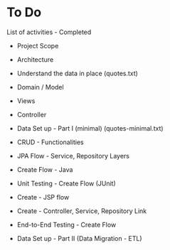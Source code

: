 # To Do

List of activities - Completed

* Project Scope 
* Architecture
* Understand the data in place (quotes.txt)
* Domain / Model 
* Views
* Controller
* Data Set up - Part I (minimal) (quotes-minimal.txt)
* CRUD - Functionalities
* JPA Flow - Service, Repository Layers
* Create Flow - Java
* Unit Testing - Create Flow (JUnit)
* Create - JSP flow
* Create - Controller, Service, Repository Link
* End-to-End Testing - Create Flow 

* Data Set up - Part II (Data Migration - ETL)